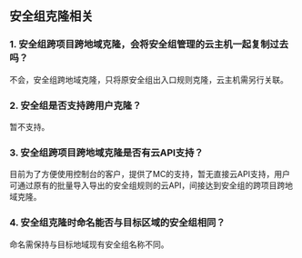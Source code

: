 ## 安全组克隆相关
### 1. 安全组跨项目跨地域克隆，会将安全组管理的云主机一起复制过去吗？
不会，安全组跨地域克隆，只将原安全组出入口规则克隆，云主机需另行关联。
### 2. 安全组是否支持跨用户克隆？
暂不支持。
### 3. 安全组跨项目跨地域克隆是否有云API支持？
目前为了方便使用控制台的客户，提供了MC的支持，暂无直接云API支持，用户可通过原有的批量导入导出的安全组规则的云API，间接达到安全组的跨项目跨地域克隆。
### 4. 安全组克隆时命名能否与目标区域的安全组相同？
命名需保持与目标地域现有安全组名称不同。

